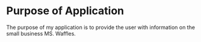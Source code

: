 # Purpose of Application 
The purpose of my application is to provide the user with information on the small business MS. Waffles. 

